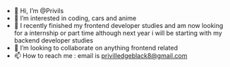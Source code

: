 - 👋 Hi, I’m @Privils
- 👀 I’m interested in coding, cars and anime
- 🌱 I recently finished my frontend developer studies and am now looking for a internship or part time although next year i will be starting with my backend developer studies
- 💞️ I’m looking to collaborate on anything frontend related
- 📫 How to reach me : email is privilledgeblack8@gmail.com

<!---
Privils/Privils is a ✨ special ✨ repository because its `README.md` (this file) appears on your GitHub profile.
You can click the Preview link to take a look at your changes.
--->
